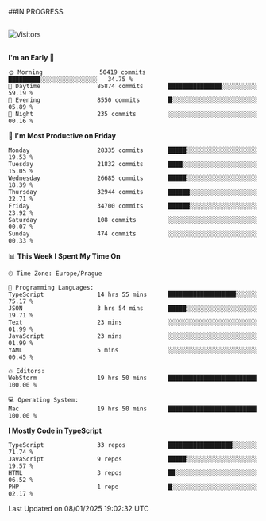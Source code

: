 ##IN PROGRESS
##
![Visitors](https://komarev.com/ghpvc/?username=petrbui&style=for-the-badge&label=Visitors+👀)



##
<!--
[![My GitHub stats](https://github-readme-stats.vercel.app/api?username=petrbui&theme=github_dark)](https://github.com/anuraghazra/github-readme-stats)

[![My wakatime stats](https://github-readme-stats.vercel.app/api/wakatime?username=petrbui&theme=github_dark)](https://github.com/anuraghazra/github-readme-stats)
-->
<!--START_SECTION:waka-->
**I'm an Early 🐤** 

```text
🌞 Morning                50419 commits       █████████░░░░░░░░░░░░░░░░   34.75 % 
🌆 Daytime                85874 commits       ███████████████░░░░░░░░░░   59.19 % 
🌃 Evening                8550 commits        █░░░░░░░░░░░░░░░░░░░░░░░░   05.89 % 
🌙 Night                  235 commits         ░░░░░░░░░░░░░░░░░░░░░░░░░   00.16 % 
```
📅 **I'm Most Productive on Friday** 

```text
Monday                   28335 commits       █████░░░░░░░░░░░░░░░░░░░░   19.53 % 
Tuesday                  21832 commits       ████░░░░░░░░░░░░░░░░░░░░░   15.05 % 
Wednesday                26685 commits       █████░░░░░░░░░░░░░░░░░░░░   18.39 % 
Thursday                 32944 commits       ██████░░░░░░░░░░░░░░░░░░░   22.71 % 
Friday                   34700 commits       ██████░░░░░░░░░░░░░░░░░░░   23.92 % 
Saturday                 108 commits         ░░░░░░░░░░░░░░░░░░░░░░░░░   00.07 % 
Sunday                   474 commits         ░░░░░░░░░░░░░░░░░░░░░░░░░   00.33 % 
```


📊 **This Week I Spent My Time On** 

```text
🕑︎ Time Zone: Europe/Prague

💬 Programming Languages: 
TypeScript               14 hrs 55 mins      ███████████████████░░░░░░   75.17 % 
JSON                     3 hrs 54 mins       █████░░░░░░░░░░░░░░░░░░░░   19.71 % 
Text                     23 mins             ░░░░░░░░░░░░░░░░░░░░░░░░░   01.99 % 
JavaScript               23 mins             ░░░░░░░░░░░░░░░░░░░░░░░░░   01.99 % 
YAML                     5 mins              ░░░░░░░░░░░░░░░░░░░░░░░░░   00.45 % 

🔥 Editors: 
WebStorm                 19 hrs 50 mins      █████████████████████████   100.00 % 

💻 Operating System: 
Mac                      19 hrs 50 mins      █████████████████████████   100.00 % 
```

**I Mostly Code in TypeScript** 

```text
TypeScript               33 repos            ██████████████████░░░░░░░   71.74 % 
JavaScript               9 repos             █████░░░░░░░░░░░░░░░░░░░░   19.57 % 
HTML                     3 repos             ██░░░░░░░░░░░░░░░░░░░░░░░   06.52 % 
PHP                      1 repo              █░░░░░░░░░░░░░░░░░░░░░░░░   02.17 % 
```




 Last Updated on 08/01/2025 19:02:32 UTC
<!--END_SECTION:waka-->
